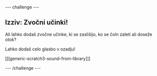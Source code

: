 \--- challenge \---

## Izziv: Zvočni učinki!

Ali lahko dodaš zvočne učinke, ki se zaslišijo, ko se čoln zaleti ali doseže otok?

Lahko dodaš celo glasbo v ozadju!

[[[generic-scratch3-sound-from-library]]]

\--- /challenge \---
